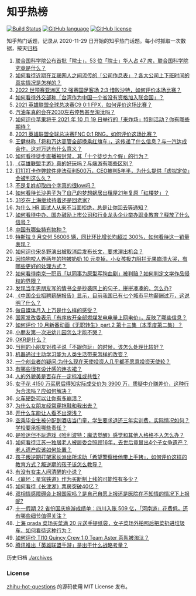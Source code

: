 # 知乎热榜
[![Build Status](https://github.com/ToWeLong/zhihu-hot-questions/workflows/CI/badge.svg)](https://github.com/ToWeLong/zhihu-hot-questions/actions)
[![GitHub language](https://img.shields.io/badge/language-golang-orange.svg)](https://golang.org/)
[![GitHub license](https://img.shields.io/github/license/ToWeLong/zhihu-hot-questions)](https://github.com/ToWeLong/zhihu-hot-questions/blob/main/LICENSE)

知乎热门话题，记录从 2020-11-29 日开始的知乎热门话题。每小时抓取一次数据，按天[归档](./archives)

<!-- BEGIN -->

1. [联合国科学院公布首批「院士」，53 位「院士」华人占 47 席，联合国科学院究竟是什么？](https://www.zhihu.com/question/488276094)
1. [如何看待近期在互联网人之间流传的「公司作息表」？各大公司上下班时间的真实情况是怎样的？](https://www.zhihu.com/question/491803439)
1. [2022 世预赛亚洲区 12 强赛国足客场 2:3 惜败沙特，如何评价本场比赛？](https://www.zhihu.com/question/491965119)
1. [如何看待外交部称「台湾作为中国一个省没有资格加入联合国」？](https://www.zhihu.com/question/491971172)
1. [2021 英雄联盟全球总决赛C9 0:1 FPX，如何评价这场比赛？](https://www.zhihu.com/question/492048839)
1. [汽油车真的会在2030左右停售甚至淘汰吗？](https://www.zhihu.com/question/478452945)
1. [如何评价苹果将于 2021 年 10 月 19 日举行的「来炸场」特别活动？你有哪些期待？](https://www.zhihu.com/question/492056553)
1. [2021 英雄联盟全球总决赛FNC 0:1 RNG，如何评价这场比赛？](https://www.zhihu.com/question/492038200)
1. [王健林称「将和万达高管全部换乘红旗车」，这传递了什么信息？与一汽达成合作，这对万达有什么意义？](https://www.zhihu.com/question/491796928)
1. [如何看待徒步直播被封禁，其「十个徒步九个假」的行为？](https://www.zhihu.com/question/484362987)
1. [《英雄联盟手游》真的好玩吗？与端游有哪些区别？](https://www.zhihu.com/question/491254393)
1. [钉钉打卡作弊软件非法获利500万，CEO被判5年半，为什么提供「虚拟定位」会被判这么久？](https://www.zhihu.com/question/491806902)
1. [不是复姓却取四个字真的很low吗？](https://www.zhihu.com/question/397694416)
1. [如何看待长沙男子为了自己的梦想蜗居出租屋21年复原「红楼梦」？](https://www.zhihu.com/question/491689390)
1. [31岁在上海继续待着还是回老家?](https://www.zhihu.com/question/460925417)
1. [为什么 HR 面试人从来不当面拒绝，总是让你回去等通知？](https://www.zhihu.com/question/489071705)
1. [如何看待中办、国办鼓励上市公司和行业龙头企业举办职业教育？释放了什么信号？](https://www.zhihu.com/question/492015307)
1. [中国有哪些特有物种？](https://www.zhihu.com/question/491716063)
1. [特斯拉 9 月交付 56006 辆，同比环比增长均超过 300%，如何看待这一销量表现？](https://www.zhihu.com/question/491944514)
1. [如何评价宋冬野演出被取消后发布长文，要求演出机会？](https://www.zhihu.com/question/491864737)
1. [因怕狗咬人养两年的狗被奶奶 10 元卖掉，小女孩极力阻拦无果崩溃大哭，有哪些更好的处理方式？](https://www.zhihu.com/question/491923610)
1. [如何看待南京一职员「以同事为原型写狗血剧」被判赔？如何判定文学作品侵权的界限？](https://www.zhihu.com/question/491914815)
1. [发现当年男朋友写的情书全是抄袭网上的句子，拼拼凑凑的，怎么办?](https://www.zhihu.com/question/491406458)
1. [《中国企业招聘薪酬报告》显示，目前我国已有七个城市平均薪酬过万，这说明了什么？](https://www.zhihu.com/question/491919558)
1. [做自媒体月入上万是什么样的感受？](https://www.zhihu.com/question/52656569)
1. [国家发改委表示「有序放开全部燃煤发电电量上网电价」，反映了哪些信息？](https://www.zhihu.com/question/491901818)
1. [如何评价 10 月新番动画《无职转生》part.2 第十三集（本季度第二集）？](https://www.zhihu.com/question/491717084)
1. [小朋友第一次进幼儿园怎么才能不哭？](https://www.zhihu.com/question/491121942)
1. [OKR是什么？](https://www.zhihu.com/question/292914620)
1. [当别的小朋友对孩子说「不跟你玩」的时候，该怎么处理比较好？](https://www.zhihu.com/question/484874824)
1. [机器通过主动学习能为人类生活带来怎样的改变？](https://www.zhihu.com/question/491292027)
1. [一个创业者的疑问:为什么现在天使投资人几乎都不愿意投资天使轮？](https://www.zhihu.com/question/489292810)
1. [有哪些很有设计感的连衣裙？](https://www.zhihu.com/question/486768720)
1. [人的外貌美是否存在一定标准或共性?](https://www.zhihu.com/question/490244611)
1. [女子花 4150 万买房后得知实际成交价为 3900 万，质疑中介赚差价，这种行为合法吗？应如何解决？](https://www.zhihu.com/question/491877779)
1. [火车硬卧可以让你有多崩溃？](https://www.zhihu.com/question/291849780)
1. [为什么女朋友经常穿拖鞋和我出去？](https://www.zhihu.com/question/491564812)
1. [开什么车能让人看不出深浅？](https://www.zhihu.com/question/60399965)
1. [空乘毕业生被分配到酒店当门童，学生要求退还三年实训费，实际情况如何？学校要承担哪些责任？](https://www.zhihu.com/question/491979817)
1. [是哈迷但不玩游戏《哈利波特：魔法觉醒》感觉和其他人格格不入怎么办？](https://www.zhihu.com/question/490265377)
1. [如何看待江苏一独居老人被居委会照顾16年，去世后竟冒出4个子女争遗产？老人遗产应该如何处置？](https://www.zhihu.com/question/491708119)
1. [孩子叛逆期打架家长派出所求助「希望警察给他带上手铐」，如何评价这样的教育方式？叛逆期的孩子该怎么教导？](https://www.zhihu.com/question/491974671)
1. [有没有女主人间清醒的小说？](https://www.zhihu.com/question/460572179)
1. [《崩坏：星穹铁道》作为买断制上线的可能性有多少？](https://www.zhihu.com/question/491510214)
1. [如何看待《长津湖》票房突破40亿？](https://www.zhihu.com/question/491590450)
1. [双相情感障碍会上报国家吗？是自己自愿上报还是医院在不知情的情况下上报呢?](https://www.zhihu.com/question/393136765)
1. [十一假期 22 省份国庆旅游成绩单：四川入账 509 亿，「河南游」花费低，还有哪些细节值得关注？](https://www.zhihu.com/question/491743617)
1. [上海 prada 菜场买菜满 20 元送手提纸袋，女子菜场外拍照后把菜扔进垃圾车，如何看待这种行为？](https://www.zhihu.com/question/491806510)
1. [如何评价 TI10 Quincy Crew 1:0 Team Aster 茶队被淘汰？](https://www.zhihu.com/question/492063971)
1. [腾讯推出「英雄联盟手游」是出于什么战略考量？](https://www.zhihu.com/question/491574603)

<!-- END -->

历史归档 [./archives](./archives)


### License
[zhihu-hot-questions](https://github.com/towelong/zhihu-hot-questions) 的源码使用 MIT License 发布。